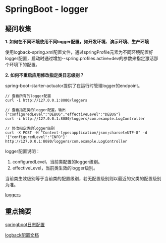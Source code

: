 # SpringBoot - logger

## 疑问收集

**1. 如何在不同环境使用不同logger配置，如开发环境、演示环境、生产环境**

使用logback-spring.xml配置文件，通过springProfile元素为不同环境配置好logger配置，启动时通过增加--spring.profiles.active=dev的参数来指定激活那个环境下的配置。

**2. 如何不重启应用修改指定类日志级别？**

spring-boot-starter-actuator提供了在运行时管理logger的endpoint。

```
// 查看所有的logger配置
curl -i http://127.0.0.1:8080/loggers

// 查看指定类的logger配置，输出{"configuredLevel":"DEBUG","effectiveLevel":"DEBUG"}
curl -i http://127.0.0.1:8080/loggers/com.example.LogController

// 修改指定类的logger级别
curl -X POST -H "Content-type:application/json;charset=UTF-8" -d '{"configuredLevel":"INFO"}' http://127.0.0.1:8080/loggers/com.example.LogController
```

logger配置说明：
1. configuredLevel，当前类配置的logger级别。
2. effectiveLevel，当前类生效的logger级别。

当前类生效级别等于当前类的配置级别，若无配置级别则以最近的父类的配置级别为准。

[loggers](http://docs.spring.io/spring-boot/docs/current/reference/htmlsingle/#production-ready-loggers)

## 重点摘要

[springboot日志配置](http://docs.spring.io/spring-boot/docs/1.5.1.RELEASE/reference/htmlsingle/#boot-features-logging)

[logback配置文档](https://logback.qos.ch/manual/configuration.html#autoScan)

## 